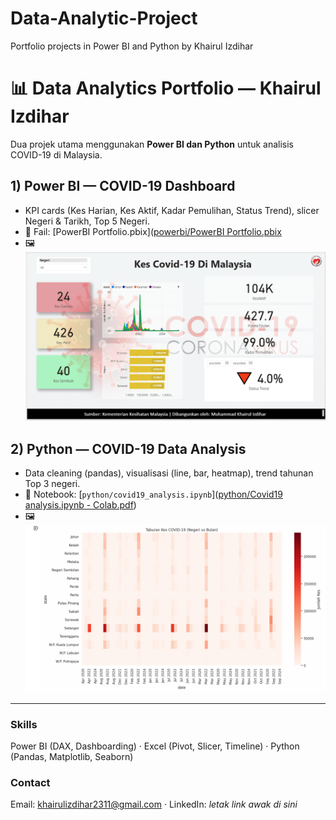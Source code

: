 # Data-Analytic-Project
Portfolio projects in Power BI and Python by Khairul Izdihar
# 📊 Data Analytics Portfolio — Khairul Izdihar

Dua projek utama menggunakan **Power BI dan Python** untuk analisis COVID-19 di Malaysia.

## 1) Power BI — COVID-19 Dashboard
- KPI cards (Kes Harian, Kes Aktif, Kadar Pemulihan, Status Trend), slicer Negeri & Tarikh, Top 5 Negeri.
- 📁 Fail: [PowerBI Portfolio.pbix]([powerbi/PowerBI Portfolio.pbix](https://github.com/IzdiharKhai/Data-Analytic-Project/raw/main/powerbi/PowerBI%20Portfolio.pbix
)
- 🖼️
![Power BI Dashboard](images/powerbi_dashboard.PNG)

## 2) Python — COVID-19 Data Analysis
- Data cleaning (pandas), visualisasi (line, bar, heatmap), trend tahunan Top 3 negeri.
- 📁 Notebook: [`python/covid19_analysis.ipynb`]([python/Covid19 analysis.ipynb - Colab.pdf](https://github.com/IzdiharKhai/Data-Analytic-Project/blob/main/python/Covid19%20analysis.ipynb%20-%20Colab.pdf))
- 🖼️
![Python Heatmap](images/phython_heatmap.PNG)


---

### Skills
Power BI (DAX, Dashboarding) · Excel (Pivot, Slicer, Timeline) · Python (Pandas, Matplotlib, Seaborn)

### Contact
Email: khairulizdihar2311@gmail.com · LinkedIn: *letak link awak di sini*
